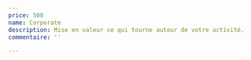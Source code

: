 ```yaml
---
price: 500
name: Corporate
description: Mise en valeur ce qui tourne autour de votre activité.
commentaire: ''

---
```

